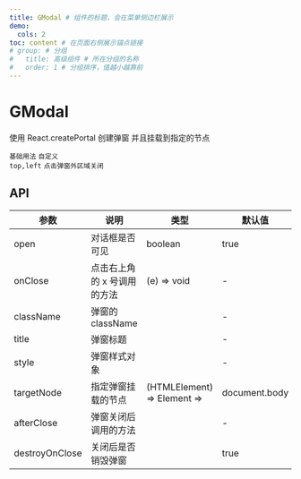 ```yaml
---
title: GModal # 组件的标题，会在菜单侧边栏展示
demo:
  cols: 2
toc: content # 在页面右侧展示锚点链接
# group: # 分组
#   title: 高级组件 # 所在分组的名称
#   order: 1 # 分组排序，值越小越靠前
---
```


# GModal

使用 React.createPortal 创建弹窗 并且挂载到指定的节点

<code src="./demo/base/index" description="基础使用">基础用法</code>
<code src="./demo/customPosition/index" description="自定义top,left">自定义 top,left</code>
<code src="./demo/maskClosable/index" description="使用 ClickWrap 组件实现点击弹窗外区域关闭">点击弹窗外区域关闭</code>

## API

| 参数           | 说明                        | 类型                        | 默认值        |
| -------------- | --------------------------- | --------------------------- | ------------- |
| open           | 对话框是否可见              | boolean                     | true          |
| onClose        | 点击右上角的 x 号调用的方法 | (e) => void                 | -             |
| className      | 弹窗的 className            |                             | -             |
| title          | 弹窗标题                    |                             | -             |
| style          | 弹窗样式对象                |                             | -             |
| targetNode     | 指定弹窗挂载的节点          | (HTMLElement) => Element => | document.body |
| afterClose     | 弹窗关闭后调用的方法        |                             | -             |
| destroyOnClose | 关闭后是否销毁弹窗          |                             | true          |
